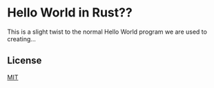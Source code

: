 # Hello World in Rust??
This is a slight twist to the normal Hello World program we are used to creating...

## License
[MIT](https://choosealicense.com/licenses/mit/)
